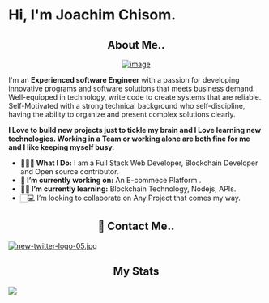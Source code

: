    # Hi, I'm Joachim Chisom. 
  <h2 align="center"> About Me..</h2>
  
  <p align="center"><a href='https://postimages.org/' target='_blank'><img src='https://i.postimg.cc/Kc92x46t/image.jpg' border='0' alt='image'/></a></p>
 
   I'm an **Experienced software Engineer** with a passion for developing innovative programs
   and software solutions that meets business demand. Well-equipped in technology, write
   code to create systems that are reliable. Self-Motivated with a strong technical background
   who self-discipline, having the ability to organize and present complex solutions
   clearly.
   
   
   **I Love to build new projects just to tickle my brain and I Love learning new technologies.
   Working in a Team or working alone are both fine for me and I like keeping myself busy.**
      
- **👨🏻‍💻 What I Do:** I am a Full Stack Web Developer, Blockchain Developer and Open source contributor.
- **🔭 I’m currently working on:** An  E-commece Platform .
- **👨‍🏫 I’m currently learning:** Blockchain Technology, Nodejs, APIs.
-  🏻‍💻 I’m looking to collaborate on Any Project that comes my way.

  <h2 align="center">💬 Contact Me..</h2>
  
   [![new-twitter-logo-05.jpg](https://i.postimg.cc/Tw10JGYF/new-twitter-logo-05.jpg)](https://twitter.com/Joachim_Chisom) 
   
   <h2 align="center">My Stats</h2>

<img align="center"
   src="https://github-readme-stats.vercel.app/api?username=Joachimchisom1&show_icons=true&theme=tokyonight" 
/>

                                                     


